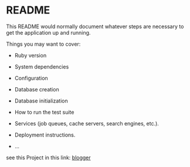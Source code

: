 # README

This README would normally document whatever steps are necessary to get the
application up and running.

Things you may want to cover:

* Ruby version

* System dependencies

* Configuration

* Database creation

* Database initialization

* How to run the test suite

* Services (job queues, cache servers, search engines, etc.).

* Deployment instructions.

* ...

see this Project in this link: [blogger](https://immense-inlet-47223.herokuapp.com/)

